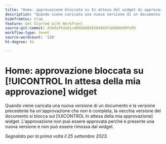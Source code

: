 ```yaml
---
title: "Home: approvazione bloccata su In attesa del widget di approvazione"
description: "Quando viene caricata una nuova versione di un documento e la versione precedente ha un'approvazione che non è completa, la vecchia versione del documento si blocca sul widget In attesa di approvazione dell'approvatore. L’approvazione non può essere approvata perché è presente una nuova versione e non può essere rimossa dal widget."
hidefromtoc: true
feature: Get Started with Workfront
source-git-commit: d3ddaf6da81cd86bb802030d4b9fab98db99fe99
workflow-type: tm+mt
source-wordcount: '128'
ht-degree: 3%

---
```



# Home: approvazione bloccata su [!UICONTROL In attesa della mia approvazione] widget

<!--on WF and WFP TOCs-->

Quando viene caricata una nuova versione di un documento e la versione precedente ha un&#39;approvazione che non è completa, la vecchia versione del documento si blocca sul [!UICONTROL In attesa della mia approvazione] widget. L&#39;approvazione non può essere approvata perché è presente una nuova versione e non può essere rimossa dal widget.

_Segnalato per la prima volta il 25 settembre 2023._
